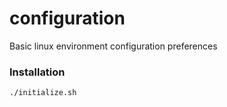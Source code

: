 # configuration
Basic linux environment configuration preferences

### Installation
```./initialize.sh```
